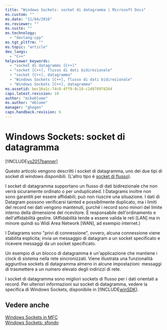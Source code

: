 ```yaml
---
title: "Windows Sockets: socket di datagramma | Microsoft Docs"
ms.custom: ""
ms.date: "11/04/2016"
ms.reviewer: ""
ms.suite: ""
ms.technology: 
  - "devlang-cpp"
ms.tgt_pltfrm: ""
ms.topic: "article"
dev_langs: 
  - "C++"
helpviewer_keywords: 
  - "socket di datagrammi [C++]"
  - "socket [C++], flusso di dati bidirezionale"
  - "socket [C++], datagramma"
  - "Windows Sockets [C++], flusso di dati bidirezionale"
  - "Windows Sockets [C++], datagramma"
ms.assetid: bec16a1c-74c0-4ff9-8c18-c2d87897d264
caps.latest.revision: 10
author: "mikeblome"
ms.author: "mblome"
manager: "ghogen"
caps.handback.revision: 6
---
```

# Windows Sockets: socket di datagramma
[!INCLUDE[vs2017banner](../assembler/inline/includes/vs2017banner.md)]

Questo articolo vengono descritti i socket di datagramma, uno dei due tipi di socket di windows disponibili. \(L'altro tipo è [socket di flusso](../mfc/windows-sockets-stream-sockets.md)\).  
  
 I socket di datagramma supportano un flusso di dati bidirezionale che non verrà sicuramente ordinato o per unduplicated.  I Datagrams inoltre non sono garantiti per essere affidabili; può non riuscire una situazione.  I dati di Datagram possono verificarsi tainted e possibilmente duplicato, ma i limiti del record nei dati vengono mantenuti, purché i record sono minori del limite interno della dimensione del ricevitore.  È responsabile dell'ordinamento e dell'affidabilità gestire. \(Affidabilità tende a essere valida le reti \[LAN\] ma in minore quindi su Widi Area Network \[WAN\], ad esempio internet.\)  
  
 I Datagrams sono "privi di connessione", ovvero, alcuna connessione viene stabilita esplicita; invia un messaggio di datagram a un socket specificato e ricevere messaggi da un socket specificato.  
  
 Un esempio di un blocco di datagramma è un'applicazione che mantiene i clock di sistema nella rete sincronizzati.  Viene illustrata una funzionalità aggiuntiva sockets di datagramma almeno in alcune impostazioni: messaggi di trasmettere a un numero elevato degli indirizzi di rete.  
  
 I socket di datagramma sono migliori sockets di flusso per i dati orientati a record.  Per ulteriori informazioni sui socket di datagramma, vedere la specifica di Windows Sockets, disponibile in [!INCLUDE[winSDK](../atl/includes/winsdk_md.md)].  
  
## Vedere anche  
 [Windows Sockets in MFC](../mfc/windows-sockets-in-mfc.md)   
 [Windows Sockets: sfondo](../mfc/windows-sockets-background.md)
